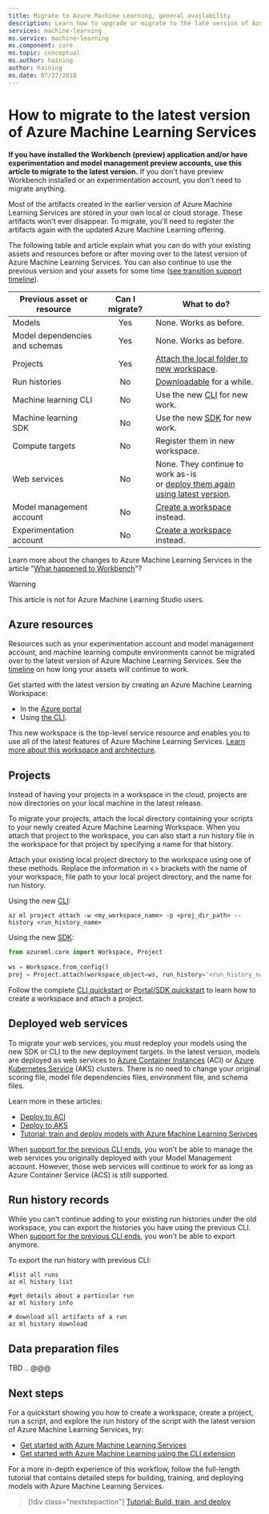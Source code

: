 ```yaml
---
title: Migrate to Azure Machine Learning, general availability
description: Learn how to upgrade or migrate to the late version of Azure Machine Learning Services.
services: machine-learning
ms.service: machine-learning
ms.component: core
ms.topic: conceptual
ms.author: haining
author: haining
ms.date: 07/27/2018
---
```


# How to migrate to the latest version of Azure Machine Learning Services 

**If you have installed the Workbench (preview) application and/or have experimentation and model management preview accounts, use this article to migrate to the latest version.**  If you don't have preview Workbench installed or an experimentation account, you don't need to migrate anything.

Most of the artifacts created in the earlier version of Azure Machine Learning Services are stored in your own local or cloud storage. These artifacts won't ever disappear. To migrate, you'll need to register the artifacts again with the updated Azure Machine Learning offering. 

The following table and article explain what you can do with your existing assets and resources before or after moving over to the latest version of Azure Machine Learning Services. You can also continue to use the previous version and your assets for some time ([see transition support timeline](overview-what-happened-to-workbench.md#timeline)).

|Previous asset or resource|Can I migrate?|What to do?|
|-----------------|:-------------:|-------------|
|Models|Yes|None. Works as before.|
|Model dependencies <br/> and schemas|Yes|None. Works as before.|
|Projects|Yes|[Attach the local folder to new workspace](#projects).|
|Run histories|No|[Downloadable](#history) for a while.|
|Machine learning CLI|No|Use the new [CLI](reference-azure-machine-learning-cli.md) for new work.|
|Machine learning SDK|No|Use the new [SDK](reference-azure-machine-learning-sdk.md) for new work.|
|Compute targets|No|Register them in new workspace.|
|Web services|No|None. They continue to work as-is <br/>or [deploy them again using latest version](#services).|
|Model management account|No|[Create a workspace](#resources) instead.|
|Experimentation account|No|[Create a workspace](#resources) instead.|

Learn more about the changes to Azure Machine Learning Services in the article "[What happened to Workbench](overview-what-happened-to-workbench.md)"?

>[!Warning]
>This article is not for Azure Machine Learning Studio users.

<a name="resources"></a>

## Azure resources

Resources such as your experimentation account and model management account, and machine learning compute environments cannot be migrated over to the latest version of Azure Machine Learning Services. See the [timeline](overview-what-happened-to-workbench.md#timeline) on how long your assets will continue to work.

Get started with the latest version by creating an Azure Machine Learning Workspace:
+ In the [Azure portal](quickstart-get-started.md)
+ Using [the CLI](quickstart-get-started-with-cli.md). 

This new workspace is the top-level service resource and enables you to use all of the latest features of Azure Machine Learning Services. [Learn more about this workspace and architecture](concept-azure-machine-learning-architecture.md).

<a name="projects"></a>

## Projects

Instead of having your projects in a workspace in the cloud, projects are now directories on your local machine in the latest release.

To migrate your projects, attach the local directory containing your scripts to your newly created Azure Machine Learning Workspace. When you attach that project to the workspace, you can also start a run history file in the workspace for that project by specifying a name for that history.  

Attach your existing local project directory to the workspace using one of these methods. Replace the information in \<\>  brackets with the name of your workspace, file path to your local project directory, and the name for run history.

Using the new [CLI](reference-azure-machine-learning-cli.md):
  ```azurecli
  az ml project attach -w <my_workspace_name> -p <proj_dir_path> --history <run_history_name>
  ```

Using the new [SDK](reference-azure-machine-learning-sdk.md):
  ```python
  from azureml.core import Workspace, Project
    
  ws = Workspace.from_config()
  proj = Project.attach(workspace_object=ws, run_history='<run_history_name>', directory='<proj_dir_path>')
  ```

Follow the complete [CLI quickstart](quickstart-get-started-with-cli.md) or [Portal/SDK quickstart](quickstart-get-started.md) to learn how to create a workspace and attach a project.

<a name="services"></a>

## Deployed web services

To migrate your web services, you must redeploy your models using the new SDK or CLI to the new deployment targets. In the latest version, models are deployed as web services to [Azure Container Instances](how-to-deploy-to-aci.md) (ACI) or [Azure Kubernetes Service](how-to-deploy-to-aks.md) (AKS) clusters. There is no need to change your original scoring file, model file dependencies files, environment file, and schema files. 

Learn more in these articles:
+ [Deploy to ACI](how-to-deploy-to-aci.md)
+ [Deploy to AKS](how-to-deploy-to-aks.md)
+ [Tutorial: train and deploy models with Azure Machine Learning Serivces](tutorial-build-train-deploy-with-azure-machine-learning.md)

When [support for the previous CLI ends](overview-what-happened-to-workbench.md#timeline), you won't be able to manage the web services you originally deployed with your Model Management account. However, those web services will continue to work for as long as Azure Container Service (ACS) is still supported.

<a name="history"></a>

## Run history records

While you can't continue adding to your existing run histories under the old workspace, you can export the histories you have using the previous CLI. When [support for the previous CLI ends](overview-what-happened-to-workbench.md#timeline), you won't be able to export anymore.

To export the run history with previous CLI:

```azurecli
#list all runs
az ml history list

#get details about a particular run
az ml history info

# download all artifacts of a run
az ml history download
```

## Data preparation files
TBD .. @@@

## Next steps

For a quickstart showing you how to create a workspace, create a project, run a script, and explore the run history of the script with the latest version of Azure Machine Learning Services, try:
+ [Get started with Azure Machine Learning Services](quickstart-get-started.md)
+ [Get started with Azure Machine Learning using the CLI extension](quickstart-get-started-with-cli.md)

For a more in-depth experience of this workflow, follow the full-length tutorial that contains detailed steps for building, training, and deploying models with Azure Machine Learning Services. 

> [!div class="nextstepaction"]
> [Tutorial: Build, train, and deploy](tutorial-build-train-deploy-with-azure-machine-learning.md)